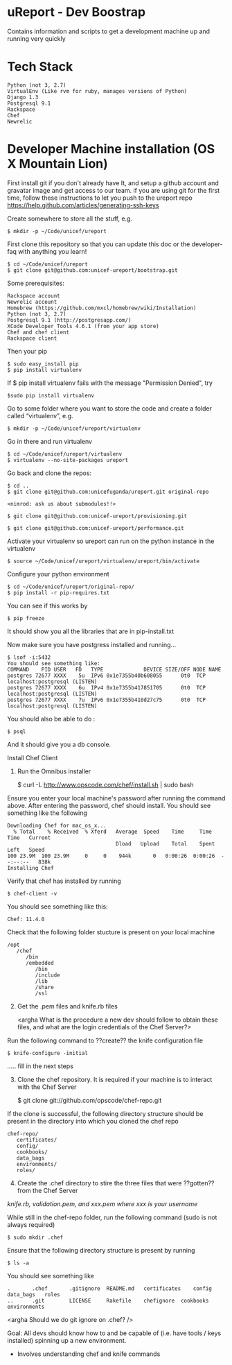 # uReport - Dev Boostrap

Contains information and scripts to get a development machine up and running very quickly

# Tech Stack

    Python (not 3, 2.7)
    VirtualEnv (Like rvm for ruby, manages versions of Python)
    Django 1.3
    Postgresql 9.1
    Rackspace
    Chef
    Newrelic


# Developer Machine installation (OS X Mountain Lion)

First install git if you don't already have It, and setup a github account and gravatar image and get access to our team.
if you are using git for the first time, follow these instructions to let you push to the ureport repo https://help.github.com/articles/generating-ssh-keys

Create somewhere to store all the stuff, e.g.

    $ mkdir -p ~/Code/unicef/ureport

First clone this repository so that you can update this doc or the developer-faq with anything you learn!

    $ cd ~/Code/unicef/ureport    
    $ git clone git@github.com:unicef-ureport/bootstrap.git


Some prerequisites:
    
    Rackspace account
    Newrelic account
    Homebrew (https://github.com/mxcl/homebrew/wiki/Installation)
    Python (not 3, 2.7)
    Postgresql 9.1 (http://postgresapp.com/)
    XCode Developer Tools 4.6.1 (from your app store)
    Chef and chef client
    Rackspace client

Then your pip

    $ sudo easy_install pip
    $ pip install virtualenv

If $ pip install virtualenv fails with the message "Permission Denied", try

    $sudo pip install virtualenv

Go to some folder where you want to store the code and create a folder called “virtualenv”, e.g.

    $ mkdir -p ~/Code/unicef/ureport/virtualenv

Go in there and run virtualenv

    $ cd ~/Code/unicef/ureport/virtualenv
    $ virtualenv --no-site-packages ureport
    
Go back and clone the repos:

    $ cd ..
    $ git clone git@github.com:unicefuganda/ureport.git original-repo
    
    <nimrod: ask us about submodules!!>
    
    $ git clone git@github.com:unicef-ureport/provisioning.git
    
    $ git clone git@github.com:unicef-ureport/performance.git

Activate your virtualenv so ureport can run on the python instance in the virtualenv

    $ source ~/Code/unicef/ureport/virtualenv/ureport/bin/activate
    
Configure your python environment     
    
    $ cd ~/Code/unicef/ureport/original-repo/
    $ pip install -r pip-requires.txt
    
You can see if this works by 

    $ pip freeze
    
It should show you all the libraries that are in pip-install.txt

Now make sure you have postgress installed and running...

    $ lsof -i:5432
    You should see something like:
    COMMAND    PID USER   FD   TYPE             DEVICE SIZE/OFF NODE NAME
    postgres 72677 XXXX    5u  IPv6 0x1e7355b40b608055      0t0  TCP
    localhost:postgresql (LISTEN)
    postgres 72677 XXXX    6u  IPv4 0x1e7355b417851705      0t0  TCP
    localhost:postgresql (LISTEN)
    postgres 72677 XXXX    7u  IPv6 0x1e7355b410d27c75      0t0  TCP
    localhost:postgresql (LISTEN)
    
    
You should also be able to do :

    $ psql
    
And it should give you a db console.

Install Chef Client

1. Run the Omnibus installer

    $ curl -L http://www.opscode.com/chef/install.sh | sudo bash

Ensure you enter your local machine's password after running the command above. After entering the password, chef should install.
You should see something like the following

    Downloading Chef for mac_os_x...
      % Total    % Received  % Xferd   Average  Speed    Time     Time      Time   Current
                                       Dload   Upload    Total    Spent     Left   Speed
    100 23.9M  100 23.9M     0     0    944k       0   0:00:26  0:00:26  --:--:--   838k
    Installing Chef

Verify that chef has installed by running
    
    $ chef-client -v

You should see something like this:
    
    Chef: 11.4.0

Check that the following folder stucture is present on your local machine
    
    /opt
       /chef
          /bin
          /embedded
             /bin
             /include
             /lib
             /share
             /ssl

2. Get the .pem files and knife.rb files

    <argha What is the procedure a new dev should follow to obtain these files, and what are the login credentials of the Chef Server?>

Run the following command to ??create??  the knife configuration file
    
    $ knife-configure -initial

..... fill in the next steps

3. Clone the chef repository. It is required if your machine is to interact with the Chef Server
    
    $ git clone git://github.com/opscode/chef-repo.git

If the clone is successful, the following directory structure should be present in the directory into which you cloned the chef repo
    
    chef-repo/
       certificates/
       config/
       cookbooks/
       data_bags
       environments/
       roles/

4. Create the .chef directory to stire the three files that were ??gotten?? from the Chef Server

<i>knife.rb, validation.pem, and xxx.pem where xxx is your username <argha Please verify that this is correct/> </i>

While still in the chef-repo folder, run the following command (sudo is not always required)
    
    $ sudo mkdir .chef

Ensure that the following directory structure is present by running

    $ ls -a

You should see something like
    
    .       .chef       .gitignore  README.md   certificates    config      data_bags   roles
    ..      .git        LICENSE     Rakefile    chefignore  cookbooks   environments

<argha Should we do git ignore on .chef? />



Goal: All devs should know how to and be capable of (i.e. have tools / keys installed) spinning up a new environment.

- Involves understanding chef and knife commands
    
